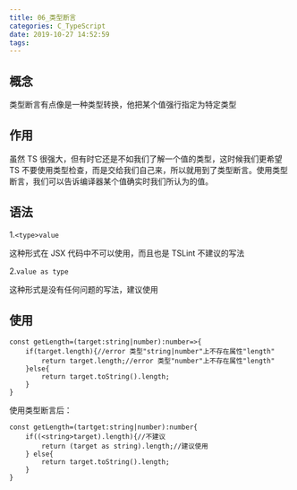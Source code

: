 ```yaml
---
title: 06_类型断言
categories: C_TypeScript
date: 2019-10-27 14:52:59
tags:
---
```


## 概念

类型断言有点像是一种类型转换，他把某个值强行指定为特定类型

## 作用

虽然 TS 很强大，但有时它还是不如我们了解一个值的类型，这时候我们更希望 TS 不要使用类型检查，而是交给我们自己来，所以就用到了类型断言。使用类型断言，我们可以告诉编译器某个值确实时我们所认为的值。

## 语法

1.`<type>value`

这种形式在 JSX 代码中不可以使用，而且也是 TSLint 不建议的写法

2.`value as type`

这种形式是没有任何问题的写法，建议使用

## 使用

```tsx
const getLength=(target:string|number):number=>{
    if(target.length){//error 类型"string|number"上不存在属性"length"
        return target.length;//error 类型"number"上不存在属性"length"
    }else{
        return target.toString().length;
    }
}
```

使用类型断言后：

```tsx
const getLength=(tartget:string|number):number{
    if((<string>target).length){//不建议
        return (target as string).length;//建议使用
    } else{
        return target.toString().length;
    }
}
```


